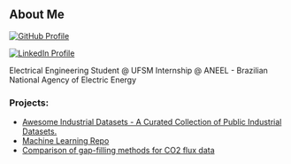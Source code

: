 ## About Me
[![GitHub Profile](https://img.shields.io/badge/GitHub-BernardoGoltz-181717?style=for-the-badge&logo=github)](https://github.com/bernardogoltz)

[![LinkedIn Profile](https://img.shields.io/badge/LinkedIn-BernardoGoltz-blue?style=for-the-badge&logo=linkedin)](https://www.linkedin.com/in/bernardo-ivo-goltz-b7b122141/)


Electrical Engineering Student @ UFSM 
Internship @ ANEEL - Brazilian National Agency of Electric Energy
### Projects: 
- [Awesome Industrial Datasets - A Curated Collection of Public Industrial Datasets.](https://github.com/bernardogoltz/awesome-industrial-datasets)
- [Machine Learning Repo](https://github.com/bernardogoltz/machine-learning-cookbook)
- [Comparison of gap-filling methods for CO2 flux data](https://periodicos.ufsm.br/cienciaenatura/article/view/80997)


